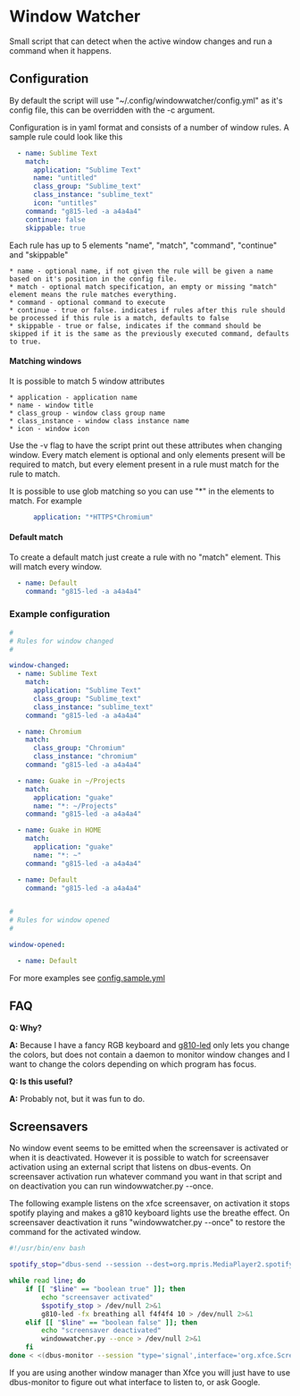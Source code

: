 Window Watcher
================================================================

Small script that can detect when the active window changes and run a command when it happens.


## Configuration

By default the script will use "\~/.config/windowwatcher/config.yml" as it's config file, this can be overridden with the -c argument.

Configuration is in yaml format and consists of a number of window rules. A sample rule could look like this

```yaml
  - name: Sublime Text
    match:
      application: "Sublime Text"
      name: "untitled"
      class_group: "Sublime_text"
      class_instance: "sublime_text"
      icon: "untitles"
    command: "g815-led -a a4a4a4"
    continue: false
    skippable: true
```

Each rule has up to 5 elements "name", "match", "command", "continue" and "skippable"

	* name - optional name, if not given the rule will be given a name based on it's position in the config file.
	* match - optional match specification, an empty or missing "match" element means the rule matches everything.
	* command - optional command to execute
	* continue - true or false. indicates if rules after this rule should be processed if this rule is a match, defaults to false
	* skippable - true or false, indicates if the command should be skipped if it is the same as the previously executed command, defaults to true.


#### Matching windows

It is possible to match 5 window attributes

	* application - application name
	* name - window title
	* class_group - window class group name
	* class_instance - window class instance name
	* icon - window icon

Use the -v flag to have the script print out these attributes when changing window.
Every match element is optional and only elements present will be required to match, but every element present in a rule must match for the rule to match.

It is possible to use glob matching so you can use "\*" in the elements to match. For example

```yaml
      application: "*HTTPS*Chromium"
```


#### Default match

To create a default match just create a rule with no "match" element. This will match every window.

```yaml
  - name: Default
    command: "g815-led -a a4a4a4"
```


### Example configuration

```yaml
#
# Rules for window changed
#

window-changed:
  - name: Sublime Text
    match:
      application: "Sublime Text"
      class_group: "Sublime_text"
      class_instance: "sublime_text"
    command: "g815-led -a a4a4a4"

  - name: Chromium
    match:
      class_group: "Chromium"
      class_instance: "chromium"
    command: "g815-led -a a4a4a4"

  - name: Guake in ~/Projects
    match:
      application: "guake"
      name: "*: ~/Projects"
    command: "g815-led -a a4a4a4"

  - name: Guake in HOME
    match:
      application: "guake"
      name: "*: ~"
    command: "g815-led -a a4a4a4"

  - name: Default
    command: "g815-led -a a4a4a4"


#
# Rules for window opened
#

window-opened:

  - name: Default
```

For more examples see [config.sample.yml](https://github.com/BlueWizardHat/WindowWatcher/blob/master/config.sample.yml)


## FAQ

**Q: Why?**

**A:** Because I have a fancy RGB keyboard and [g810-led](https://github.com/MatMoul/g810-led) only lets you change the colors, but does not contain a daemon to monitor window changes and I want to change the colors depending on which program has focus.

**Q: Is this useful?**

**A:** Probably not, but it was fun to do.


## Screensavers

No window event seems to be emitted when the screensaver is activated or when it is deactivated. However it is possible to watch
for screensaver activation using an external script that listens on dbus-events. On screensaver activation run whatever command you want in that script and on deactivation you can run windowwatcher.py --once.

The following example listens on the xfce screensaver, on activation it stops spotify playing and makes a g810 keyboard lights use
the breathe effect. On screensaver deactivation it runs "windowwatcher.py --once" to restore the command for the activated window.

```bash
#!/usr/bin/env bash

spotify_stop="dbus-send --session --dest=org.mpris.MediaPlayer2.spotify --type=method_call --print-reply --reply-timeout=1000 /org/mpris/MediaPlayer2 org.mpris.MediaPlayer2.Player.Stop"

while read line; do
	if [[ "$line" == "boolean true" ]]; then
		echo "screensaver activated"
		$spotify_stop > /dev/null 2>&1
		g810-led -fx breathing all f4f4f4 10 > /dev/null 2>&1
	elif [[ "$line" == "boolean false" ]]; then
		echo "screensaver deactivated"
		windowwatcher.py --once > /dev/null 2>&1
	fi
done < <(dbus-monitor --session "type='signal',interface='org.xfce.ScreenSaver',member='ActiveChanged'")
```

If you are using another window manager than Xfce you will just have to use dbus-monitor to figure out what interface to listen to,
or ask Google.
